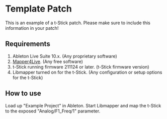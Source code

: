# Template Patch

This is an example of a t-Stick patch. Please make sure to include this information in your patch!

## Requirements

1. Ableton Live Suite 10.x. (Any proprietary software)
2. [Mapper4Live](https://github.com/bboettcher3/Mapper4Live). (Any free software)
3. t-Stick running firmware 211124 or later. (t-Stick firmware version)
4. Libmapper turned on for the t-Stick. (Any configuration or setup options for the t-Stick)

## How to use

Load up "Example Project" in Ableton. Start Libmapper and map the t-Stick to the exposed "Analog/F1_Freq/1" parameter.
